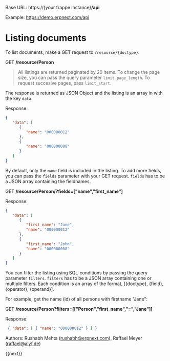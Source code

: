 <!-- add-breadcrumbs -->

Base URL: https://{your frappe instance}**/api**

Example: https://demo.erpnext.com/api

# Listing documents

To list documents, make a GET request to `/resource/{doctype}`.

GET **/resource/Person**

> All listings are returned paginated by 20 items. To change the page size, you can pass the query parameter `limit_page_length`. To request succesive pages, pass `limit_start`.

The response is returned as JSON Object and the listing is an array in with the key `data`. 

Response:

```json
{
   "data": [
	  {
		 "name": "000000012"
	  },
	  {
		 "name": "000000008"
	  }
   ]
}
```

By default, only the `name` field is included in the listing. To add more fields, you can pass the `fields` parameter with your GET request. `fields` has to be a JSON array containing the fieldnames.

GET **/resource/Person/?fields=["name","first_name"]**

Response:

```json
{
   "data": [
	  {
		 "first_name": "Jane",
		 "name": "000000012"
	  },
	  {
		 "first_name": "John",
		 "name": "000000008"
	  }
   ]
}
```

You can filter the listing using SQL-conditions by passing the query parameter `filters`. `filters` has to be a JSON array containing one or multiple filters. Each condition is an array of the format, [{doctype}, {field}, {operator}, {operand}].

For example, get the name (id) of all persons with firstname "Jane":

GET **/resource/Person?filters=[["Person","first_name","=","Jane"]]**

Response:

```json
 { "data": [ { "name": "000000012" } ] }
```

Authors: Rushabh Mehta (rushabh@erpnext.com), Raffael Meyer (raffael@alyf.de)

{{next}}